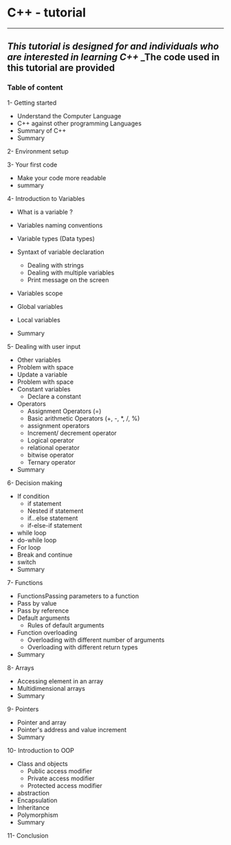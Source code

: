 # __C++ - tutorial__
---
_This tutorial is designed for and individuals who are interested in learning C++_
_The code used in this tutorial are provided
---

### Table of content

1- Getting started
- Understand the Computer Language
- C++ against other programming Languages
- Summary of C++
- Summary

2- Environment setup

3- Your first code
- Make your code more readable
- summary

4- Introduction to Variables
  - What is a variable ?
  - Variables naming conventions
  - Variable types (Data types)
- Syntaxt of variable declaration
  - Dealing with strings
  - Dealing with multiple variables
  - Print message on the screen
-  Variables scope
  - Global variables
  - Local variables

- Summary

5- Dealing with user input
- Other variables
- Problem with space
- Update a variable
- Problem with space
- Constant variables
  - Declare a constant
- Operators
  - Assignment Operators (=)
  - Basic arithmetic Operators (+, -, *, /, %)
  - assignment operators
  - Increment/ decrement operator
  - Logical operator
  - relational operator
  - bitwise operator
  - Ternary operator
- Summary

6- Decision making
- If condition
  - if statement
  - Nested if statement
  - if...else statement
  - if-else-if statement
- while loop
- do-while loop
- For loop
- Break and continue
- switch
- Summary

7- Functions
- FunctionsPassing parameters to a function
 - Pass by value
 - Pass by reference
- Default arguments
  - Rules of default arguments
- Function overloading
  - Overloading with different number of arguments
  - Overloading with different return types
- Summary

8- Arrays
- Accessing element in an array
- Multidimensional arrays
- Summary

9- Pointers
- Pointer and array
- Pointer's address and value increment
- Summary

10- Introduction to OOP
- Class and objects
  - Public access modifier
  - Private access modifier
  - Protected access modifier
- abstraction
- Encapsulation
- Inheritance
- Polymorphism
- Summary

11- Conclusion
